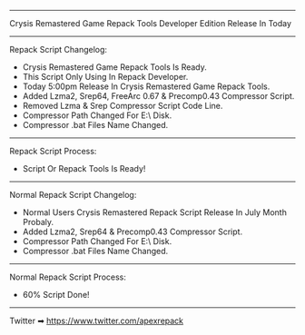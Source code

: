*************************************************************************************************
Crysis Remastered Game Repack Tools Developer Edition Release In Today
*************************************************************************************************
Repack Script Changelog:
- Crysis Remastered Game Repack Tools Is Ready.
- This Script Only Using In Repack Developer.
- Today 5:00pm Release In Crysis Remastered Game Repack Tools.
- Added Lzma2, Srep64, FreeArc 0.67 & Precomp0.43 Compressor Script.
- Removed Lzma & Srep Compressor Script Code Line.
- Compressor Path Changed For E:\ Disk.
- Compressor .bat Files Name Changed.
*************************************************************************************************
 Repack Script Process:
- Script Or Repack Tools Is Ready!
**************************************************************************************************
Normal Repack Script Changelog:
- Normal Users Crysis Remastered Repack Script Release In July Month Probaly.
- Added Lzma2, Srep64 & Precomp0.43 Compressor Script.
- Compressor Path Changed For E:\ Disk.
- Compressor .bat Files Name Changed.
***************************************************************************************************
Normal Repack Script Process:
- 60% Script Done!
***************************************************************************************************

Twitter ➡ https://www.twitter.com/apexrepack
